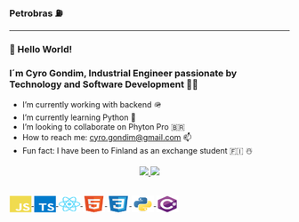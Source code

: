 ### Petrobras ⛽️ 
------------------------------------------------------------------------------------------------------------
### 👋 Hello World! 
### I´m Cyro Gondim, Industrial Engineer passionate by Technology and Software Development 👨‍🚀  


- I’m currently working with backend 🪖 
- I’m currently learning Python 🐍 
- I’m looking to collaborate on Phyton Pro 🇧🇷
- How to reach me: cyro.gondim@gmail.com 📫
- Fun fact: I have been to Finland as an exchange student 🇫🇮 ☃️ 
<div align="center">
  <a href="https://github.com/rafaballerini">
  <img height="180em" src="https://github-readme-stats.vercel.app/api?username=CyroGund&show_icons=true&theme=dracula&include_all_commits=true&count_private=true"/>
  <img height="180em" src="https://github-readme-stats.vercel.app/api/top-langs/?username=CyroGund&layout=compact&langs_count=7&theme=dracula"/>
</div>
<div style="display: inline_block"><br>
<div style="display: inline_block"><br>
  <img align="center" alt="Cyro-Js" height="30" width="40" src="https://raw.githubusercontent.com/devicons/devicon/master/icons/javascript/javascript-plain.svg">
  <img align="center" alt="Cyro-Ts" height="30" width="40" src="https://raw.githubusercontent.com/devicons/devicon/master/icons/typescript/typescript-plain.svg">
  <img align="center" alt="Cyro-React" height="30" width="40" src="https://raw.githubusercontent.com/devicons/devicon/master/icons/react/react-original.svg">
  <img align="center" alt="Cyro-HTML" height="30" width="40" src="https://raw.githubusercontent.com/devicons/devicon/master/icons/html5/html5-original.svg">
  <img align="center" alt="Cyro-CSS" height="30" width="40" src="https://raw.githubusercontent.com/devicons/devicon/master/icons/css3/css3-original.svg">
  <img align="center" alt="Cyro-Python" height="30" width="40" src="https://raw.githubusercontent.com/devicons/devicon/master/icons/python/python-original.svg">
  <img align="center" alt="Cyro-Csharp" height="30" width="40" src="https://raw.githubusercontent.com/devicons/devicon/master/icons/csharp/csharp-original.svg">
</div>
  
